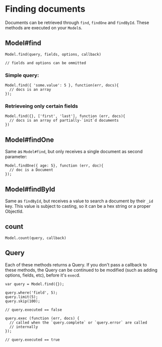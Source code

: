 
Finding documents
=================

Documents can be retrieved through `find`, `findOne` and `findById`. These
methods are executed on your `Model`s.

## Model#find

    Model.find(query, fields, options, callback)

    // fields and options can be ommitted

### Simple query:

    Model.find({ 'some.value': 5 }, function(err, docs){
      // docs is an array
    });

### Retrieveing only certain fields

    Model.find({}, ['first', 'last'], function (err, docs){
      // docs is an array of partially-`init`d documents
    })

## Model#findOne

Same as `Model#find`, but only receives a single document as second parameter:

    Model.findOne({ age: 5}, function (err, doc){
      // doc is a Document
    });

## Model#findById

Same as `findById`, but receives a value to search a document by their `_id`
key. This value is subject to casting, so it can be a hex string or a proper 
ObjectId.

## count

    Model.count(query, callback)

## Query

Each of these methods returns a Query. If you don't pass a callback to these
methods, the Query can be continued to be modified (such as adding options,
fields, etc), before it's `exec`d.

    var query = Model.find({});

    query.where('field', 5);
    query.limit(5);
    query.skip(100);

    // query.executed == false

    query.exec (function (err, docs) {
      // called when the `query.complete` or `query.error` are called
      // internally
    });
    
    // query.executed == true
